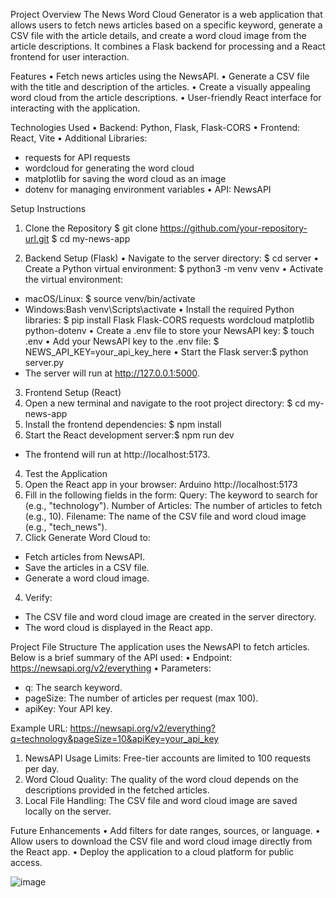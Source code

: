 Project Overview
The News Word Cloud Generator is a web application that allows users to fetch news articles based on a specific keyword, generate a CSV file with the article details, and create a word cloud image from the article descriptions. It combines a Flask backend for processing and a React frontend for user interaction.

Features
•	Fetch news articles using the NewsAPI.
•	Generate a CSV file with the title and description of the articles.
•	Create a visually appealing word cloud from the article descriptions.
•	User-friendly React interface for interacting with the application.

Technologies Used
•	Backend: Python, Flask, Flask-CORS
•	Frontend: React, Vite
•	Additional Libraries:
- requests for API requests
- wordcloud for generating the word cloud
- matplotlib for saving the word cloud as an image
- dotenv for managing environment variables
•	API: NewsAPI

Setup Instructions
1. Clone the Repository
$ git clone https://github.com/your-repository-url.git
$ cd my-news-app

2. Backend Setup (Flask)
•	Navigate to the server directory: $ cd server
•	Create a Python virtual environment: $ python3 -m venv venv
•	Activate the virtual environment:
- macOS/Linux: $ source venv/bin/activate
- Windows:Bash venv\Scripts\activate
•	Install the required Python libraries: $ pip install Flask Flask-CORS requests wordcloud matplotlib python-dotenv
•	Create a .env file to store your NewsAPI key: $ touch .env
•	Add your NewsAPI key to the .env file: $ NEWS_API_KEY=your_api_key_here
•	Start the Flask server:$ python server.py
- The server will run at http://127.0.0.1:5000.

3. Frontend Setup (React)
1.	Open a new terminal and navigate to the root project directory: 
$ cd my-news-app
2.	Install the frontend dependencies: $ npm install
3.	Start the React development server:$ npm run dev
- The frontend will run at http://localhost:5173.

4. Test the Application
1.	Open the React app in your browser:
Arduino http://localhost:5173
2.	Fill in the following fields in the form:
Query: The keyword to search for (e.g., "technology").
Number of Articles: The number of articles to fetch (e.g., 10).
Filename: The name of the CSV file and word cloud image (e.g., "tech_news").
3.	Click Generate Word Cloud to:
- Fetch articles from NewsAPI.
- Save the articles in a CSV file.
- Generate a word cloud image.
4.	Verify:
- The CSV file and word cloud image are created in the server directory.
- The word cloud is displayed in the React app.

Project File Structure
The application uses the NewsAPI to fetch articles. Below is a brief summary of the API used:
•	Endpoint: https://newsapi.org/v2/everything
•	Parameters:
- q: The search keyword.
- pageSize: The number of articles per request (max 100).
- apiKey: Your API key.

Example URL: https://newsapi.org/v2/everything?q=technology&pageSize=10&apiKey=your_api_key
1.	NewsAPI Usage Limits:
Free-tier accounts are limited to 100 requests per day.
2.	Word Cloud Quality:
The quality of the word cloud depends on the descriptions provided in the fetched articles.
3.	Local File Handling:
The CSV file and word cloud image are saved locally on the server.

Future Enhancements
•	Add filters for date ranges, sources, or language.
•	Allow users to download the CSV file and word cloud image directly from the React app.
•	Deploy the application to a cloud platform for public access.

![image](https://github.com/user-attachments/assets/0cd47f0e-5596-4ad3-851d-e217b57205cd)
